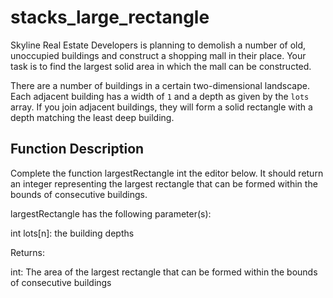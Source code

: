 # stacks_large_rectangle

Skyline Real Estate Developers is planning to demolish a number of old, unoccupied buildings and construct a shopping mall in their place. Your task is to find the largest solid area in which the mall can be constructed.

There are a number of buildings in a certain two-dimensional landscape. Each adjacent building has a width of `1` and a depth as given by the `lots` array. If you join  adjacent buildings, they will form a solid rectangle with a depth matching the least deep building.

## Function Description

Complete the function largestRectangle int the editor below. It should return an integer representing the largest rectangle that can be formed within the bounds of consecutive buildings.

largestRectangle has the following parameter(s):

int lots[n]: the building depths

Returns:

int: The area of the largest rectangle that can be formed within the bounds of consecutive buildings
